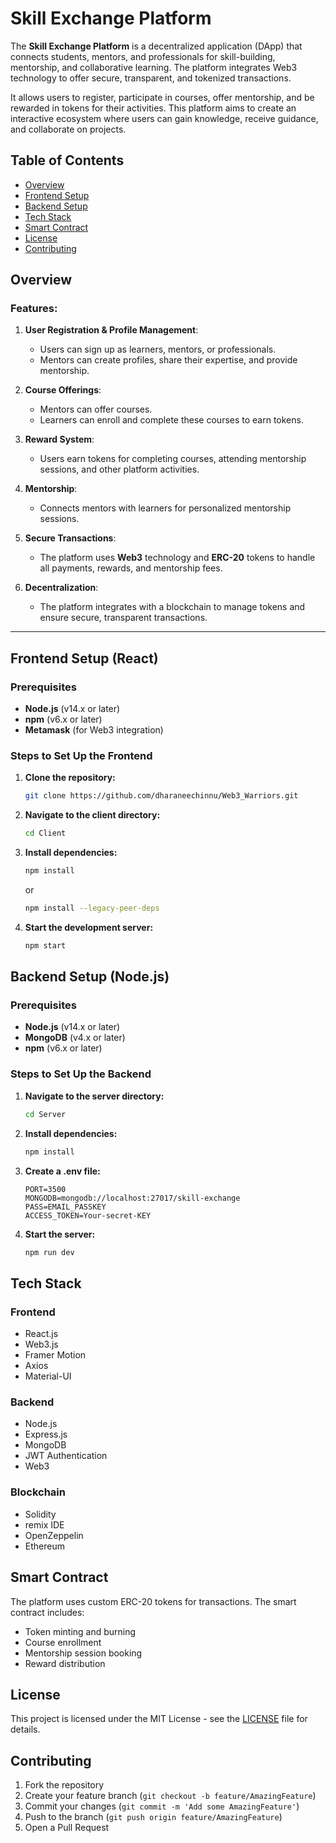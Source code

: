 # Skill Exchange Platform

The **Skill Exchange Platform** is a decentralized application (DApp) that connects students, mentors, and professionals for skill-building, mentorship, and collaborative learning. The platform integrates Web3 technology to offer secure, transparent, and tokenized transactions. 

It allows users to register, participate in courses, offer mentorship, and be rewarded in tokens for their activities. This platform aims to create an interactive ecosystem where users can gain knowledge, receive guidance, and collaborate on projects.

## Table of Contents
- [Overview](#overview)
- [Frontend Setup](#frontend-setup)
- [Backend Setup](#backend-setup)
- [Tech Stack](#tech-stack)
- [Smart Contract](#smart-contract)
- [License](#license)
- [Contributing](#contributing)

## Overview

### Features:
1. **User Registration & Profile Management**: 
   - Users can sign up as learners, mentors, or professionals.
   - Mentors can create profiles, share their expertise, and provide mentorship.

2. **Course Offerings**:
   - Mentors can offer courses.
   - Learners can enroll and complete these courses to earn tokens.

3. **Reward System**:
   - Users earn tokens for completing courses, attending mentorship sessions, and other platform activities.

4. **Mentorship**:
   - Connects mentors with learners for personalized mentorship sessions.

5. **Secure Transactions**:
   - The platform uses **Web3** technology and **ERC-20** tokens to handle all payments, rewards, and mentorship fees.

6. **Decentralization**:
   - The platform integrates with a blockchain to manage tokens and ensure secure, transparent transactions.

---

## Frontend Setup (React)

### Prerequisites
- **Node.js** (v14.x or later)
- **npm** (v6.x or later)
- **Metamask** (for Web3 integration)

### Steps to Set Up the Frontend

1. **Clone the repository:**
   ```bash
   git clone https://github.com/dharaneechinnu/Web3_Warriors.git
   ```

2. **Navigate to the client directory:**
   ```bash
   cd Client
   ```

3. **Install dependencies:**
   ```bash
   npm install
   ```
   or
    ```bash
   npm install --legacy-peer-deps
   ```

4. **Start the development server:**
   ```bash
   npm start
   ```

## Backend Setup (Node.js)

### Prerequisites
- **Node.js** (v14.x or later)
- **MongoDB** (v4.x or later)
- **npm** (v6.x or later)

### Steps to Set Up the Backend

1. **Navigate to the server directory:**
   ```bash
   cd Server
   ```

2. **Install dependencies:**
   ```bash
   npm install
   ```

3. **Create a .env file:**
   ```
   PORT=3500
   MONGODB=mongodb://localhost:27017/skill-exchange
   PASS=EMAIL_PASSKEY
   ACCESS_TOKEN=Your-secret-KEY
   ```

4. **Start the server:**
   ```bash
   npm run dev
   ```

## Tech Stack

### Frontend
- React.js
- Web3.js
- Framer Motion
- Axios
- Material-UI

### Backend
- Node.js
- Express.js
- MongoDB
- JWT Authentication
- Web3

### Blockchain
- Solidity
- remix IDE
- OpenZeppelin
- Ethereum

## Smart Contract

The platform uses custom ERC-20 tokens for transactions. The smart contract includes:

- Token minting and burning
- Course enrollment
- Mentorship session booking
- Reward distribution


## License

This project is licensed under the MIT License - see the [LICENSE](LICENSE) file for details.

## Contributing

1. Fork the repository
2. Create your feature branch (`git checkout -b feature/AmazingFeature`)
3. Commit your changes (`git commit -m 'Add some AmazingFeature'`)
4. Push to the branch (`git push origin feature/AmazingFeature`)
5. Open a Pull Request
